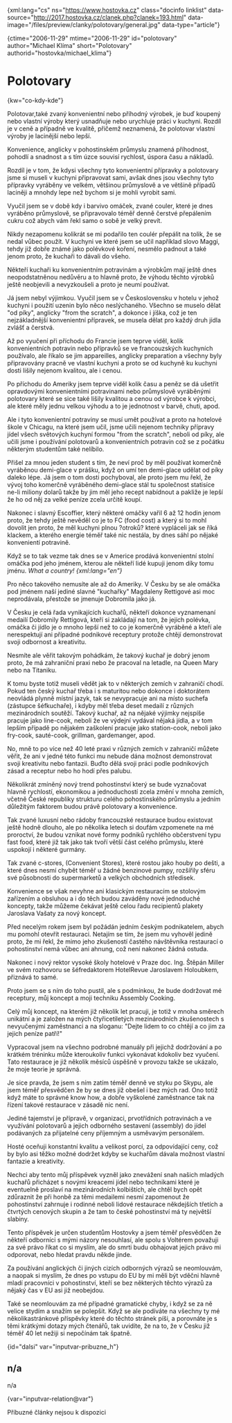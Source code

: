 
{xml:lang="cs" ns="https://www.hostovka.cz" class="docinfo linklist" data-source="http://2017.hostovka.cz/clanek.php?clanek=193.html" data-image="/files/preview/clanky/polotovary/general.jpg" data-type="article"}

{ctime="2006-11-29" mtime="2006-11-29" id="polotovary" author="Michael Klíma" short="Polotovary" authorid="hostovka/michael_klima"}

# Polotovary

<!-- generated attribute kw by user_udpatekw.sh on 2020-05-07, do not edit -->

{kw="co-kdy-kde"}

Polotovar,také zvaný konvenientní nebo příhodný výrobek, je buď koupený nebo vlastní výroby který usnadňuje nebo urychluje práci v kuchyni. Rozdíl je v ceně a případně ve kvalitě, přičemž neznamená, že polotovar vlastní výroby je lacinější nebo lepší.

Konvenience, anglicky v pohostinském průmyslu znamená příhodnost, pohodlí a snadnost a s tím úzce souvisí rychlost, úspora času a nákladů.

Rozdíl je v tom, že kdysi všechny tyto konvenientní přípravky a polotovary jsme si museli v kuchyni připravovat sami, avšak dnes jsou všechny tyto přípravky vyráběny ve velkém, většinou průmyslově a ve většině případů laciněji a mnohdy lepe než bychom si je mohli vyrobit sami.

Vyučil jsem se v době kdy i barvivo omáček, zvané couler, které je dnes vyráběno průmyslově, se připravovalo téměř denně čerstvé přepálením cukru což abych vám řekl samo o sobě je velký prevít.

Nikdy nezapomenu kolikrát se mi podařilo ten coulér přepálit na tolik, že se nedal vůbec použít. V kuchyni ve které jsem se učil například slovo Maggi, tehdy již dobře známé jako polévkové koření, nesmělo padnout a také jenom proto, že kuchaři to dávali do všeho.

Někteří kuchaři ku konvenientním potravinám a výrobkům mají ještě dnes neopodstatněnou nedůvěru a to hlavně proto, že výhodu těchto výrobků ještě neobjevili a nevyzkoušeli a proto je neumí používat.

Já jsem nebyl výjimkou. Vyučil jsem se v Československu v hotelu v jehož kuchyni i použití uzenin bylo něco neslýchaného. Všechno se muselo dělat "od píky", anglicky "from the scratch", a dokonce i jíška, což je ten nejzákladnější konvenientní přípravek, se musela dělat pro každý druh jídla zvlášť a čerstvá.

Až po vyučení při příchodu do Francie jsem teprve viděl, kolik konvenientních potravin nebo přípravků se ve francouzských kuchyních používalo, ale říkalo se jim appareilles, anglicky preparation a všechny byly připravovány pracně ve vlastní kuchyni a proto se od kuchyně ku kuchyni dosti lišily nejenom kvalitou, ale i cenou.

Po příchodu do Ameriky jsem teprve viděl kolik času a peněz se dá ušetřit opravdovými konvenientními potravinami nebo průmyslově vyráběnými polotovary které se sice také lišily kvalitou a cenou od výrobce k výrobci, ale které měly jednu velkou výhodu a to je jednotnost v barvě, chuti, apod.

Ale i tyto konvenientní potraviny se musí umět používat a proto na hotelové škole v Chicagu, na které jsem učil, jsme učili nejenom techniky přípravy jídel všech světových kuchyní formou "from the scratch", neboli od píky, ale učili jsme i používání polotovarů a konvenientních potravin což se z počátku některým studentům také nelíbilo.

Přišel za mnou jeden student s tím, že neví proč by měl používat komerčně vyráběnou demi-glace v prášku, když on umí ten demi-glace udělat od píky daleko lépe. Já jsem o tom dosti pochyboval, ale proto jsem mu řekl, že vývoj toho komerčně vyráběného demi-glace stál tu společnost statisíce ne-li miliony dolarů takže by jim měl jeho recept nabídnout a pakliže je lepší že ho od něj za velké peníze zcela určitě koupí.

Nakonec i slavný Escoffier, který některé omáčky vařil 6 až 12 hodin jenom proto, že tehdy ještě nevěděl co je to FC (food cost) a který si to mohl dovolit jen proto, že měl kuchyni plnou ?otroků? které vypláceli jak se říká klackem, a kterého energie téměř také nic nestála, by dnes sáhl po nějaké konvenientí potravině.

Když se to tak vezme tak dnes se v Americe prodává konvenientní stolní omáčka pod jeho jménem, kterou ale někteří lidé kupuji jenom díky tomu jménu. _What a country! {xml:lang="en"}_

Pro něco takového nemusíte ale až do Ameriky. V Česku by se ale omáčka pod jménem naší jediné slavné "kuchařky" Magdaleny Rettigové asi moc neprodávala, přestože se jmenuje Dobromila jako já.

V Česku je celá řada vynikajících kuchařů, někteří dokonce vyznamenaní medailí Dobromily Rettigová, kteří si zakládají na tom, že jejich polévka, omáčka či jídlo je o mnoho lepší než to co je komerčně vyráběné a kteří ale nerespektují ani případné podnikové receptury protože chtějí demonstrovat svoji odbornost a kreativitu.

Nesmíte ale věřit takovým pohádkám, že takový kuchař je dobrý jenom proto, že má zahraniční praxi nebo že pracoval na letadle, na Queen Mary nebo na Titaniku.

K tomu byste totiž museli vědět jak to v některých zemích v zahraničí chodí. Pokud ten český kuchař třeba i s maturitou nebo dokonce i doktorátem neovládá plynně místní jazyk, tak se nevypracuje ani na místo suchefa (zástupce šéfkuchaře), i kdyby měl třeba deset medailí z různých mezinárodních soutěží. Takový kuchař, až na nějaké výjimky nejspíše pracuje jako line-cook, neboli že ve výdejní vydával nějaká jídla, a v tom lepším případě po nějakém zaškolení pracuje jako station-cook, neboli jako fry-cook, sauté-cook, grillman, gardemanger, apod.

No, mně to po více než 40 leté praxi v různých zemích v zahraničí můžete věřit, že ani v jedné této funkci mu nebude dána možnost demonstrovat svoji kreativitu nebo fantazii. Buďto dělá svoji práci podle podnikových zásad a receptur nebo ho hodí přes palubu.

Několikrát zmíněný nový trend pohostinství který se bude vyznačovat hlavně rychlostí, ekonomikou a jednoduchostí zcela změní v mnoha zemích, včetně České republiky strukturu celého pohostinského průmyslu a jedním důležitým faktorem budou právě polotovary a konvenience.

Tak zvané luxusní nebo rádoby francouzské restaurace budou existovat ještě hodně dlouho, ale po několika letech si doufám vzpomenete na mé proroctví, že budou vznikat nové formy podniků rychlého občerstvení typu fast food, které již tak jako tak tvoří větší část celého průmyslu, které uspokojí i některé gurmány.

Tak zvané c-stores, (Convenient Stores), které rostou jako houby po dešti, a které dnes nesmí chybět téměř u žádné benzinové pumpy, rozšířily sféru své působnosti do supermarketů a velkých obchodních středisek.

Konvenience se však nevyhne ani klasickým restauracím se stolovým zařízením a obsluhou a i do těch budou zaváděny nové jednoduché koncepty, takže můžeme čekávat ještě celou řadu recipientů plakety Jaroslava Vašaty za nový koncept.

Před necelým rokem jsem byl požádán jedním českým podnikatelem, abych mu pomohl otevřít restauraci. Netajím se tím, že jsem mu vyhověl jedině proto, že mi řekl, že mimo jeho zkušeností častého návštěvníka restaurací o pohostinství nemá vůbec ani ahnung, což není nakonec žádná ostuda.

Nakonec i nový rektor vysoké školy hotelové v Praze doc. Ing. Štěpán Miller ve svém rozhovoru se šéfredaktorem HotelRevue Jaroslavem Holoubkem, přiznává to samé.

Proto jsem se s ním do toho pustil, ale s podmínkou, že bude dodržovat mé receptury, můj koncept a moji techniku Assembly Cooking.

Celý můj koncept, na kterém již několik let pracuji, je totiž v mnoha směrech unikátní a je založen na mých čtyřicetiletých mezinárodních zkušenostech s nevyučenými zaměstnanci a na sloganu: "Dejte lidem to co chtějí a co jim za jejich peníze patří!"

Vypracoval jsem na všechno podrobné manuály při jejichž dodržování a po krátkém tréninku může kteroukoliv funkci vykonávat kdokoliv bez vyučení. Tato restaurace je již několik měsíců úspěšně v provozu takže se ukázalo, že moje teorie je správná.

Je sice pravda, že jsem s ním zatím téměř denně ve styku po Skypu, ale jsem téměř přesvědčen že by se dnes již obešel i bez mých rad. Ono totiž když máte to správné know how, a dobře vyškolené zaměstnance tak na řízení takové restaurace v zásadě nic není.

Jediné tajemství je přípravě, v organizaci, prvotřídních potravinách a ve využívání polotovarů a jejich odborného sestavení (assembly) do jídel podávaných za přijatelné ceny příjemným a usměvavým personálem.

Hosté oceňuji konstantní kvalitu a velikost porcí, za odpovídající ceny, což by bylo asi těžko možné dodržet kdyby se kuchařům dávala možnost vlastní fantazie a kreativity.

Nechci aby tento můj příspěvek vyzněl jako znevážení snah našich mladých kuchařů přicházet s novými kreacemi jídel nebo technikami které je eventuelně proslaví na mezinárodních kolbištích, ale chtěl bych opět zdůraznit že při honbě za těmi medailemi nesmí zapomenout že pohostinství zahrnuje i rodinné neboli lidové restaurace někdejších třetích a čtvrtých cenových skupin a že tam to české pohostinství má ty největší slabiny.

Tento příspěvek je určen studentům Hostovky a jsem téměř přesvědčen že někteří odborníci s mými názory nesouhlasí, ale spolu s Voltérem považuji za své právo říkat co si myslím, ale do smrti budu obhajovat jejich právo mi odporovat, nebo hledat pravdu někde jinde.

Za používání anglických či jiných cizích odborných výrazů se neomlouvám, a naopak si myslím, že dnes po vstupu do EU by mi měli být vděčni hlavně mladí pracovníci v pohostinství, kteří se bez některých těchto výrazů za nějaký čas v EU asi již neobejdou.

Také se neomlouvám za mé případné gramatické chyby, i když se za ně velice stydím a snažím se polepšit. Když se ale podíváte na všechny ty mé několikastránkové příspěvky které do těchto stránek píši, a porovnáte je s těmi krátkými dotazy mých čtenářů, tak uvidíte, že na to, že v Česku již téměř 40 let nežiji si nepočínám tak špatně.

{id="dalsi" var="inputvar-pribuzne_h"}

## n/a

n/a

{var="inputvar-relation@var"}

Příbuzné články nejsou k dispozici

